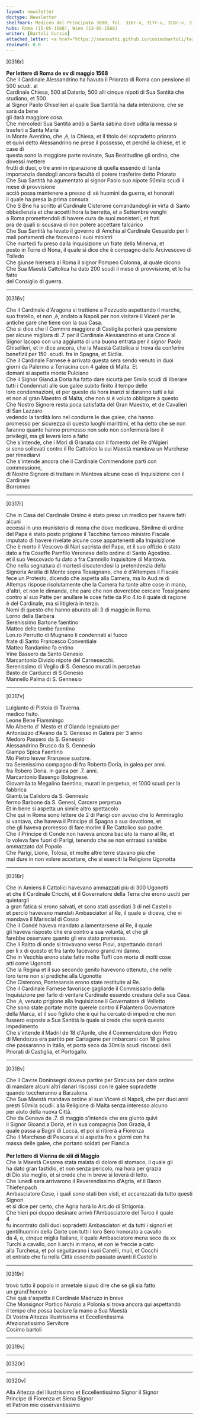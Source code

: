 ```yaml
---
layout: newsletter
doctype: Newsletter
shelfmark: Mediceo del Principato 3080, fol. 316r-v, 317r-v, 318r-v, 319r-v, 320r-v
hubs: Roma (15-05-1568), Wien (13-05-1568)
writer: [Bartoli Curzio]
attached_letter: <a href="https://smansutti.github.io/cosimobartoli/texts/2979_008/">2979_008</a>
reviewed: 0.0
---
```


[0316r]  
  
  
<strong>Per lettere di Roma de xv di maggio 1568</strong>  
Che il Cardinale Alessandrino ha havuto il Priorato di Roma con pensione di 500 scudi. al  
Cardinale Chiesa, 500 al Datario, 500 alli cinque nipoti di Sua Santità che studiano, et 500  
al Signor Paolo Ghisellieri al quale Sua Santità ha data intenzione, che se sarà da bene  
gli darà maggiore cosa.  
Che mercoledi Sua Santità andò a Santa sabina dove udita la messa si trasferi a Santa Maria  
in Monte Aventino, che ,è, la Chiesa, et il titolo del sopradetto priorato  
et quivi detto Alessandrino ne prese il possesso, et perché la chiese, et le case di  
questa sono la maggiore parte rovinate, Sua Beatitudine gli ordino, che dovessi mettere  
frutti di duoi, o tre anni in riparazione di quella essendo di tanta  
importanzia dandogli ancora facultà di potere trasferire detto Priorato  
Che Sua Santità ha agumentato al signor Paolo suo nipote 50mila scudi il mese di provvisione  
acciò possa mantenere a presso di sè huomini da guerra, et honorati  
il quale ha presa la prima consura  
Che S Bne ha scritto al Cardinale Cisterone comandandogli in virta di Santo  
obbedienzia et che accetti hora la berretta, et a Settembre venghi  
a Roma promettendoli di havere cura de suoi monisterii, et frati  
pra de quali si scusava di non potere accettare talcarico  
Che Sua Santità ha levato il governo di Amchia al Cardinale Gesualdo per li  
mali portamenti che facevano i suoi ministri  
Che martedì fu preso dalla Inquisizione un frate della Minerva, et  
posto in Torre di Nona, il quale si dice che è compagno dello Arcivescovo di Tolledo  
Che giunse hiersera al Roma il signor Pompeo Colonna, al quale dicono  
Che Sua Maestà Cattolica ha dato 200 scudi il mese di provvisione, et lo ha fatto  
del Consiglio di guerra.  
  
---  

[0316v]  
  
  
Che il Cardinale d'Aragona si trattiene a Pozzuolo aspettando il marche,  
suo fratello, et non ,è, andato a Napoli per non visitare il Viceré per le  
antiche gare che tiene con la sua Casa.  
Che si dice che il Commre maggiore di Castiglia porterà qua pensione  
per alcune migliara di .7. per il Cardinale Alessandrino et una Croce al  
Signor Iacopo con una aggiunta di una buona entrata per il signor Paolo  
Ghisellieri, et in dice ancora, che la Maestà Cattolica si trova da conferire  
benefizii per 150 .scudi. fra in Spagna, et Sicilia.  
Che il Cardinale Farnese è arrivato questa sera sendo venuto in duoi  
giorni da Palermo a Terracina con 4 galee di Malta. Et  
domani si aspetta monte Pulciano  
Che il Signor Giand.a Doria ha fatto dare sicurtà per 5mila scudi di liberare  
tutti i Condennati alle sue galee subito finito il tempo delle  
loro condennazioni, et per questo da hora inanzi si daranno tutti a lui  
et non al gran Maestro di Malta, che non si è voluto obbligare a questo  
Che Nostro Signore resta poca satisfatta del Gran Maestro, et de Cavalieri di San Lazzaro  
vedendo la tardità loro nel condurre le due galee, che hanno  
promesso per sicurezza di questo luoghi marittimi, et ha detto che se non  
faranno quanto hanno promesso non solo non confermerà loro il  
privilegii, ma gli leverà loro a fatto  
Che s'intende, che i Mori di Granata con il fomento del Re d'Algieri  
si sono sollevati contro il Re Cattolico la cui Maestà mandava un Marchese  
per rimediarvi  
Che s'intende ancora che il Cardinale Commendone partì con commessione,  
di Nostro Signore di trattare in Mantova alcune cose di Inquisizione con il Cardinale  
Borromeo  
  
---  

[0317r]  
  
  
Che in Casa del Cardinale Orsino è stato preso un medico per havere fatti alcuni  
eccessi in uno munisterio di mona che dove medicava. Similme di ordine  
del Papa è stato posto prigione il Tacchino famoso ministro Fiscale  
imputato di havere rivelate alcune cose appartenenti alla Inquisizione  
Che è morto il Vescovo di Nari sacrista del Papa, et il suo offizio è stato  
dato a fra Coseffe Pamfilo Veronese dello ordine di Santo Agostino.  
et il suo Vescovado fu dato a fra Cammillo Inquisitore di Mantova.  
Che nella segnatura di martedi discutendosi la pretendenzia della  
Signoria Arsilia di Monte sopra Tossignano, che è d'Altempes il Fiscale  
fece un Protesto, dicendo che aspetta alla Camera, ma lo Aud.re di  
Altemps rispose risolutamente che la Camera ha tante altre cose in mano,  
d'altri, et non le dimanda, che pare che non doverebbe cercare Tossignano  
contro al suo Patte per anullare le cose fatte da Pio 4.to il quale di ragione  
è del Cardinale, ma si litiglerà in terzo.  
Nomi di questo che hanno aburato alli 3 di maggio in Roma.  
Lorno della Barbera  
Serenissimo Bartone faentino  
Matteo delle tombe faentino  
Lon.ro Perrutto di Mugnano li condennati al fuoco  
frate di Santo Francesco Conventiale  
Matteo Randanino fa entino  
Vine Bassero da Santo Genesio  
Marcantonio Divizio nipote del Carnesecchi.  
Serenissimo di Veglio di S. Genesco murati in perpetuo  
Basto de Carducci di S Genesio  
Mannello Palma di S. Gennesio  
  
---  

[0317v]  
  
  
Luigianto di Pistoia di Taverna.  
medico fisito.  
Leone Bene Fiammingo  
Mo Alberto d' Mesto et d'Olanda legnaiuto per  
Antoniazzo d'Avano da S. Genesso in Galera per 3 anno  
Medoro Passero da S. Genessio  
Alessandrino Brusco da S. Gennesio  
Giampo Spica Faentino  
Mo Pietro lesver Franzese sustore.  
tra Serenissimo compagno di fra Roberto Doria, in galea per anni.  
fra Robero Doria. in galea per .7. anni.  
Marcantonio Basengo Bolognese.  
Giovamila.ta Megalino faentino, murati in perpetuo, et 1000 scudi per la fabbrica  
Giamb.ta Calidoro da S. Gennesio  
fermo Barbone da S. Genesi, Carcere perpetua  
Et in bene si aspetta un simile altro spettacolo  
Che qui in Roma sono lettere de 2 di Parigi con avviso che lo Ammiraglio  
si vantava, che haveva il Principe di Spagna a sua devotione, et  
che gli haveva promesso di fare morire il Re Cattolico suo padre.  
Che il Principe di Conde non haveva ancora baciato la mano al Re, et  
lo voleva fare fuori di Parigi, tenendo che se non entrassi sarebbe  
ammazzato dal Popolo  
Che Parigi, Lione, Tolosa, et molte altre terre stavano più che  
mai dure in non volere accettare, che si eserciti la Religione Ugonotta  
  
---  

[0318r]  
  
  
Che in Amiens li Cattolici havevano ammazzati più di 300 Ugonotti  
et che il Cardinale Cricchi, et il Governatore della Terra che erono usciti per quietargli  
a gran fatica si erono salvati, et sono stati assediati 3 di nel Castello  
et perciò havevano mandati Ambasciatori al Re, il quale si diceva, che vi  
mandava il Mariscial di Cosso  
Che il Condé haveva mandato a lamentarsene al Re, il quale  
gli haveva risposto che era contro a sua voluntà, et che gli  
farebbe osservare quanto gli era stato promesso.  
Che li Raitto di onde si trovavano verso Piovi, aspettando danari  
per li x di questo et fra tanto facevano grand.mi danno.  
Che in Vecchia erono state fatte molte Tuffi con morte di molti cose  
atti come Ugonotti  
Che la Regina et il suo secondo genito havevono ottenuto, che nelle  
loro terre non si prediche alla Ugonotte  
Che Cisterono, Pontesansis erono state restituite al Re.  
Che il Cardinale Farnese favorisce gagliarde il Commissario della  
Inquisizione per farlo di ventare Cardinale essendo creatura della sua Casa.  
Che ,è, venuto prigione alla Inquisizione il Governatore di Velletto  
Che sono state portate molte querele contro il Palantero Governatore  
della Marca, et il suo figliolo che è qui ha cercato di impedire che non  
fussero esposte a Sua Santità la quale si crede che saprà questo impedimento  
Che s'intende il Madril de 18 d'Aprile, che il Commendatore don Pietro  
di Mendozza era partito per Cartagene per imbarcarsi con 18 galee  
che passaranno in Italia, et porta seco da 30mila scudi riscossi delli  
Priorati di Castiglia, et Portogallo.  
  
---  

[0318v]  
  
  
Che il Cav:re Doninsegni doveva partire per Siracusa per dare ordine  
di mandare alcuni altri danari riscossi con le galee sopradette  
quando toccheranno a Barzalona.  
Che Sua Maestà mandava ordine al suo Viceré di Napoli, che per duoi anni  
presti 50mila scudii. alla Religione di Malta senza interesso alcuno  
per aiuto della nuova Città.  
Che da Genova de .7. di maggio s'intende che era giunto quivi  
il Signor Gioand.a Doria, et in sua compagnia Don Grazia, il  
quale passa a Bagni di Lucca, et poi si ritirerà a Fiorenza  
Che il Marchese di Pescara vi si aspetta fra x giorni con ha  
massa delle galee, che portano soldati per Fiand.a  
<br/><strong>Per lettere di Vienna de xiii di Maggio</strong>  
Che la Maestà Cesarea stata malata di dolore di stomaco, il quale gli  
ha dato gran fastidio, et non senza pericolo, ma hora per grazia  
di Dio sta meglio, et si crede che in breve si leverà di letto.  
Che lunedì sera arrivarono il Reverendissimo d'Agria, et il Baron Thiefenpach  
Ambasciatore Cese, i quali sono stati ben visti, et accarezzati da tutto questi Signori  
et si dice per certo, che Agria harà lo Arc.do di Strigonia.  
Che hieri poi doppo desinare arrivò l'Ambasciatore del Turco il quale  
4  
fu incontrato dalli duoi sopradetti Ambasciatori et da tutti i signori et  
gentilhuomini della Corte con tutti i loro Sero honorato a cavallo  
da 4, o, cinque miglia Italiane, il quale Ambasciatore mena seco da xx  
Turchi a cavallo, con li archi in mano, et con le freccie a cato  
alla Turchesa, et poi seguitavano i suoi Canelli, muli, et Cocchi  
et entrato che fu nella Città essendo passato avanti il Castello  
  
---  

[0319r]  
  
  
trovò tutto il popolo in armetale si può dire che se gli sia fatto  
un grand'honore  
Che quà s'aspetta il Cardinale Madruzo in breve  
Che Monsignor Portico Nunzio a Polonia si trova ancora qui aspettando  
il tempo che possa baciare la mano a Sua Maestà  
Di Vostra Altezza Illustrissima et Eccellentissima  
Afezionatissimo Servitore  
Cosimo bartoli  
  
---  

[0319v]  
  
  
  
---  

[0320r]  
  
  
  
---  

[0320v]  
  
  
Alla Altezza del Illustrissimo et Eccellentissimo Signor il Signor  
Principe di Fiorenza et Siena Signor  
et Patron mio osservantissimo  
  
---  

